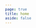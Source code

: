 ```yaml
---
page: true
title: home
aside: false
---
```

<script setup>
  import Page from "./.vitepress/theme/components/Page.vue";
  import { useData } from "vitepress";
  const { theme } = useData();
  const posts = theme.value.posts.slice(0,20)
</script>
<Page :posts="posts" :pageCurrent="1" :pagesNum="2" />